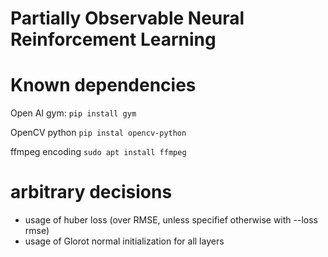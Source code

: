 # Partially Observable Neural Reinforcement Learning

# Known dependencies

Open AI gym: 
`pip install gym`

OpenCV python
`pip instal opencv-python`

ffmpeg encoding
`sudo apt install ffmpeg`

# arbitrary decisions

* usage of huber loss (over RMSE, unless specifief otherwise with --loss rmse)
* usage of Glorot normal initialization for all layers
